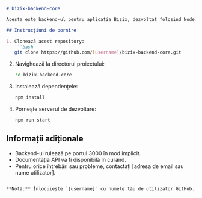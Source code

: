```md
# bizix-backend-core

Acesta este backend-ul pentru aplicația Bizix, dezvoltat folosind Node.js și Express.js.

## Instrucțiuni de pornire

1. Clonează acest repository: 
   ```bash
   git clone https://github.com/[username]/bizix-backend-core.git
   ```
2. Navighează la directorul proiectului:
   ```bash
   cd bizix-backend-core
   ```
3. Instalează dependențele:
   ```bash
   npm install
   ```
4. Pornește serverul de dezvoltare:
   ```bash
   npm run start
   ```

## Informații adiționale

* Backend-ul rulează pe portul 3000 în mod implicit.
* Documentația API va fi disponibilă în curând.
* Pentru orice întrebări sau probleme, contactați [adresa de email sau nume utilizator]. 

```

**Notă:** Înlocuiește `[username]` cu numele tău de utilizator GitHub.